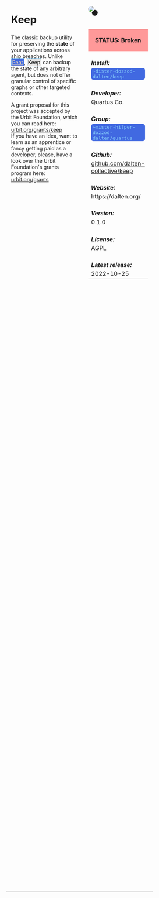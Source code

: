 <style>
	/* %wiki restyling */
.page a{display: inline-block;color: white;border: 1px solid black;margin-right: 6px;padding: 5px;background-color:#3366cc;border-radius:7px;}#page-title{display:none;}.sidebar{margin-right:-20px;padding-top:180px;background-image: url("https://i.imgur.com/enNS7bT.png");background-repeat:no-repeat;background-position-x:53%}#global-menu{border:2px solid cadetblue;}#global-menu a{display:block;margin-bottom:6px;}h1{font-size:2em;margin-top:0em}footer{text-align:left}
	/* Tooltip */
.tooltip {position: relative;display: inline-block;border-bottom: 1px dotted black;}
.tooltip .tooltiptext {visibility: hidden;width: 120px;background-color: black;color: #fff;text-align: center;padding: 5px 0;border-radius: 6px;
position: absolute;z-index: 1;}
.tooltip:hover .tooltiptext {visibility: visible;}
.logo {margin-top:-20px;margin-bottom:30px;margin-left:0px;box-shadow: 10px 10px;border-radius:30px;}
	/* Flexbox */
* {box-sizing: border-box;} body {margin: 0;} #main {display: flex;min-height: calc(100vh - 40vh);} #main > article {flex: 1;} #main > nav, #main > aside {flex: 0 0 20vw;} #main > nav {order: -1;} header{padding: 0em;} footer, article, nav, aside {padding: 1em;}
	/* Urmanac */
.urlink{display:inline-block;padding:1px 4px 1px 4px;font-family:monospace;color:LightSkyBlue; background:RoyalBlue;border-radius:6px;} .wlink{background-color: royalblue;border-radius: 0px;padding: 2px 2px 1px 2px;border: solid 1px lightskyblue;color: wheat;} .xlink{background-color: rgba(130, 130, 130, 20%);border-radius: 0px;padding: 2px 2px 1px 2px;border: solid 1px lightskyblue;color: black;} h5{margin-bottom:-1em;font-family:sans-serif}
img {max-width:100%;} .avator {border-radius:100px;width:48px;margin-right: 15px;} .tweet-wrap {max-width:490px;background: #fff;margin: 0 auto;margin-top: 50px;border-radius:3px;padding: 20px 30px 20px 10px;border-bottom: 1px solid #e6ecf0;border-top: 1px solid #e6ecf0;}.tweet-header {display: flex;align-items:flex-start;font-size:14px;}
.tweet-header-info {font-weight:bold;} .tweet-header-info span {color:#657786;font-weight:normal;margin-left: 5px;} .tweet-header-info p {font-weight:normal;margin-top: 5px;} .tweet-img-wrap {padding-left: 60px;}
</style>
<link href="https://fonts.googleapis.com/css?family=Asap" rel="stylesheet">
<link href="https://fonts.googleapis.com/css?family=Roboto" rel="stylesheet">



<div id="main"><article>

# Keep

The classic backup utility for preserving the **state** of your applications across ship breaches.
Unlike <a class="wlink" href="/wiki/~/p/~bordex-ripdur/urmanac/peat">Peat</a>, <span class="xlink">Keep</span> can backup the state of any arbitrary agent, but does not offer granular control of specific graphs or other targeted contexts.

A grant proposal for this project was accepted by the Urbit Foundation, which you can read here: [urbit.org/grants/keep](htps://urbit.org/grants/keep) <br>
If you have an idea, want to learn as an apprentice or fancy getting paid as a developer, please, have a look over the Urbit Foundation's grants program here: [urbit.org/grants](https://urbit.org/grants)

</article><aside>

<img src="https://i.imgur.com/nBXMjNc.png" class="logo">

<table style="width:100%">
  <tr><th style="background-color:#ff9999">

STATUS: Broken

</th></tr>
  <tr><td>
	<h5>  Install: </h5><br><span class="urlink"> ~dister-dozzod-dalten/keep </span>
  </td></tr>

  <tr><td>
	<h5>   Developer: </h5><br>Quartus Co.
  </td></tr>

  <tr><td>
	<h5>  Group: </h5><br><span class="urlink"> ~mister-hilper-dozzod-dalten/quartus </span>
  </td></tr>

  <tr><td>
	<h5>  Github: </h5><br> <a href="https://github.com/dalten-collective/keep">github.com/dalten-collective/keep</a>
  </td></tr>

  <tr><td>
	<h5>  Website: </h5><br> https://dalten.org/
  </td></tr>

  <tr><td>
	<h5>  Version: </h5><br> 0.1.0
  </td></tr>

  <tr><td>
	<h5>  License: </h5><br> AGPL
  </td></tr>

  <tr><td>
	<h5>  Latest release: </h5><br> 2022-10-25
  </td></tr>

</table> 

</aside></div>

---------------------------------


